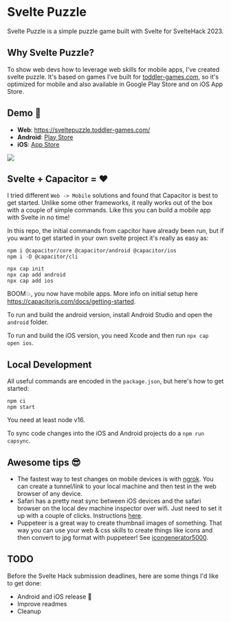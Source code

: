 # Svelte Puzzle

Svelte Puzzle is a simple puzzle game built with Svelte for SvelteHack 2023.

## Why Svelte Puzzle?

To show web devs how to leverage web skills for mobile apps, I've created svelte puzzle. It's based on games I've built for [toddler-games.com](https://toddler-games.com), so it's optimized for mobile and also available in Google Play Store and on iOS App Store.

## Demo 🚀

- **Web**: https://sveltepuzzle.toddler-games.com/
- **Android**: [Play Store](https://play.google.com/store/apps/details?id=com.toddlergames.sveltepuzzle)
- **iOS**: [App Store](https://testflight.apple.com/join/A13bnoZD)

![](https://github.com/bersling/sveltepuzzle/blob/master/sveltehack-trailer1.gif)

## Svelte + Capacitor = ❤️

I tried different `Web -> Mobile` solutions and found that Capacitor is best to get started. Unlike some other frameworks, it really works out of the box with a couple of simple commands. Like this you can build a mobile app with Svelte in no time!

In this repo, the initial commands from capcitor have already been run, but if you want to get started in your own svelte project it's really as easy as:

```
npm i @capacitor/core @capacitor/android @capacitor/ios
npm i -D @capacitor/cli

npx cap init
npx cap add android
npx cap add ios
```

BOOM💥, you now have mobile apps. More info on initial setup here https://capacitorjs.com/docs/getting-started.

To run and build the android version, install Android Studio and open the `android` folder.

To run and build the iOS version, you need Xcode and then run `npx cap open ios`.

## Local Development

All useful commands are encoded in the `package.json`, but here's how to get started:

```
npm ci
npm start
```

You need at least node v16.

To sync code changes into the iOS and Android projects do a `npm run capsync`.

## Awesome tips 😎

- The fastest way to test changes on mobile devices is with [ngrok](https://ngrok.com/). You can create a tunnel/link to your local machine and then test in the web browser of any device.
- Safari has a pretty neat sync between iOS devices and the safari browser on the local dev machine inspector over wifi. Just need to set it up with a couple of clicks. Instructions [here](https://www.youtube.com/watch?v=o4ZmD7asfpQ).
- Puppeteer is a great way to create thumbnail images of something. That way you can use your web & css skills to create things like icons and then convert to jpg format with puppeteer! See [icongenerator5000](./generators/icongenerator5000.ts).

## TODO

Before the Svelte Hack submission deadlines, here are some things I'd like to get done:

- Android and iOS release 🤞
- Improve readmes
- Cleanup
